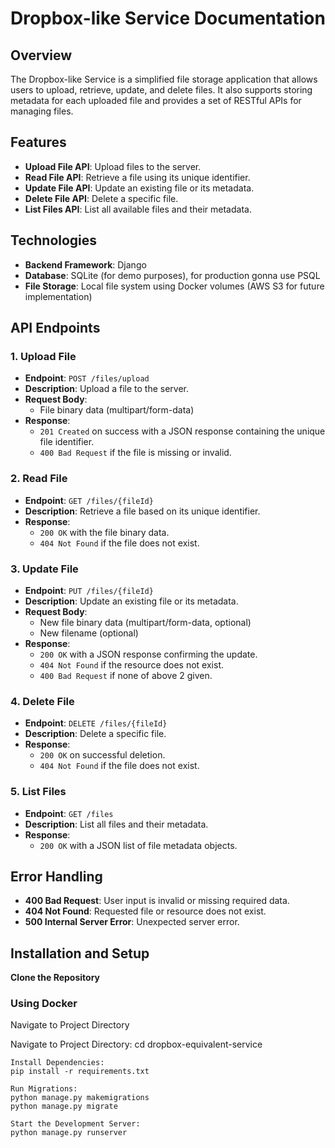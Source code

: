 # Dropbox-like Service Documentation

## Overview

The Dropbox-like Service is a simplified file storage application that allows users to upload, retrieve, update, and delete files. It also supports storing metadata for each uploaded file and provides a set of RESTful APIs for managing files.

## Features

- **Upload File API**: Upload files to the server.
- **Read File API**: Retrieve a file using its unique identifier.
- **Update File API**: Update an existing file or its metadata.
- **Delete File API**: Delete a specific file.
- **List Files API**: List all available files and their metadata.

## Technologies

- **Backend Framework**: Django
- **Database**: SQLite (for demo purposes), for production gonna use PSQL
- **File Storage**: Local file system using Docker volumes (AWS S3 for future implementation)

## API Endpoints

### 1. Upload File

- **Endpoint**: `POST /files/upload`
- **Description**: Upload a file to the server.
- **Request Body**:
  - File binary data (multipart/form-data)
- **Response**:
  - `201 Created` on success with a JSON response containing the unique file identifier.
  - `400 Bad Request` if the file is missing or invalid.

### 2. Read File

- **Endpoint**: `GET /files/{fileId}`
- **Description**: Retrieve a file based on its unique identifier.
- **Response**:
  - `200 OK` with the file binary data.
  - `404 Not Found` if the file does not exist.

### 3. Update File

- **Endpoint**: `PUT /files/{fileId}`
- **Description**: Update an existing file or its metadata.
- **Request Body**:
  - New file binary data (multipart/form-data, optional)
  - New filename (optional)
- **Response**:
  - `200 OK` with a JSON response confirming the update.
  - `404 Not Found` if the resource does not exist.
  - `400 Bad Request` if none of above 2 given.

### 4. Delete File

- **Endpoint**: `DELETE /files/{fileId}`
- **Description**: Delete a specific file.
- **Response**:
  - `200 OK` on successful deletion.
  - `404 Not Found` if the file does not exist.

### 5. List Files

- **Endpoint**: `GET /files`
- **Description**: List all files and their metadata.
- **Response**:
  - `200 OK` with a JSON list of file metadata objects.

## Error Handling

- **400 Bad Request**: User input is invalid or missing required data.
- **404 Not Found**: Requested file or resource does not exist.
- **500 Internal Server Error**: Unexpected server error.


## Installation and Setup


**Clone the Repository**

### Using Docker
Navigate to Project Directory



Navigate to Project Directory:
cd dropbox-equivalent-service

	Install Dependencies:
    pip install -r requirements.txt

    Run Migrations:
    python manage.py makemigrations
    python manage.py migrate

    Start the Development Server:
    python manage.py runserver

